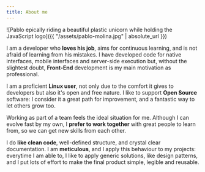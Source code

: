 ```yaml
---
title: About me
---
```


<style>
  strong {
    color: var(--highlight-color);
  }

  header {
    position: absolute;
    top: -999999px;
    left: -999999px;
  }

  img {
    position: absolute;
    top: -400px;
    left: -5%;
    z-index: -1;
    width: 70%;
  }

  .content {
    margin-top: 450px;
    padding-left: 30%;
    position: relative;
  }

  .content p {
    background-color: var(--background);
  }

  @media (max-width: 800px) {
    img {
        width: 500px;
        max-width: 100%;
        top: -350px;
        left: 0;
    }

    .content {
        margin-top: 400px;
        padding-left: 0;
        padding-top: 0.5rem;
        background-color: var(--background);
    }
  }
</style>

![Pablo epically riding a beautiful plastic unicorn while holding the JavaScript logo]({{ "/assets/pablo-molina.jpg" | absolute_url }})

I am a developer who **loves his job**, aims for continuous learning, and is not
afraid of learning from his mistakes. I have developed code for native
interfaces, mobile interfaces and server-side execution but, without the
slightest doubt, **Front-End** development is my main motivation as
professional.

I am a proficient **Linux user**, not only due to the comfort it gives to
developers but also it's open and free nature. I like to support **Open Source**
software: I consider it a great path for improvement, and a fantastic way to let
others grow too.

Working as part of a team feels the ideal situation for me. Although I can
evolve fast by my own, I **prefer to work together** with great people to learn
from, so we can get new skills from each other.

I do **like clean code**, well-defined structure, and crystal clear
documentation. I am **meticulous**, and I apply this behaviour to my projects:
everytime I am able to, I like to apply generic solutions, like design patterns,
and I put lots of effort to make the final product simple, legible and reusable.
